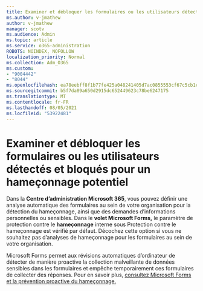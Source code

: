 ```yaml
---
title: Examiner et débloquer les formulaires ou les utilisateurs détectés et bloqués pour un hameçonnage potentiel
ms.author: v-jmathew
author: v-jmathew
manager: scotv
ms.audience: Admin
ms.topic: article
ms.service: o365-administration
ROBOTS: NOINDEX, NOFOLLOW
localization_priority: Normal
ms.collection: Adm_O365
ms.custom:
- "9004442"
- "8044"
ms.openlocfilehash: ea78eebff8f1b77fe425a048241405d7ac0855553cf67c5cb1eed93a8cf7e74d
ms.sourcegitcommit: b5f7da89a650d2915dc652449623c78be6247175
ms.translationtype: MT
ms.contentlocale: fr-FR
ms.lasthandoff: 08/05/2021
ms.locfileid: "53922481"
---
```

# <a name="review-and-unblock-forms-or-users-detected-and-blocked-for-potential-phishing"></a>Examiner et débloquer les formulaires ou les utilisateurs détectés et bloqués pour un hameçonnage potentiel

Dans la **Centre d’administration Microsoft 365**, vous pouvez définir une analyse automatique des formulaires au sein de votre organisation pour la détection du hameçonnage, ainsi que des demandes d’informations personnelles ou sensibles. Dans le **volet Microsoft Forms,** le paramètre  de protection contre le **hameçonnage** interne sous Protection contre le hameçonnage est vérifié par défaut. Décochez cette option si vous ne souhaitez pas d’analyses de hameçonnage pour les formulaires au sein de votre organisation.

Microsoft Forms permet aux révisions automatiques d’ordinateur de détecter de manière proactive la collection malveillante de données sensibles dans les formulaires et empêche temporairement ces formulaires de collecter des réponses. Pour en savoir plus, [consultez Microsoft Forms et la prévention proactive du hameçonnage.](https://support.microsoft.com/office/microsoft-forms-and-proactive-phishing-prevention-b3950a20-296d-4e8e-96f5-594ced998a90)
